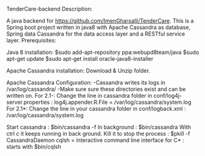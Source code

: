 TenderCare-backend
Description:

A java backend for https://github.com/ImenGharsalli/TenderCare. This is a Spring boot project written in java8 with Apache Cassandra as database, Spring data Cassandra for the data access layer and a RESTful service layer.
Prerequisites:

Java 8 installation:
$sudo add-apt-repository ppa:webupd8team/java
$sudo apt-get update
$sudo apt-get install oracle-java8-installer

Apache Cassandra installation:
Download & Unzip folder.

Apache Cassandra Configuration:
-Cassandra writes its logs in /var/log/cassandra/
-Make sure sure these directories exist and can be written on.
For 2.1-: Change the line in cassandra folder in conf/log4j-server.properties :
log4j.appender.R.File = /var/log/cassandra/system.log
For 2.1*: Change the line in your cassandra folder in conf/logback.xml :
/var/log/cassandra/system.log

Start cassandra : $bin/cassandra -f
In background : $bin/cassandra
With ctrl c it keeps running in back ground. Kill it to stop the process : $pkill -f CassandraDaemon
cqlsh = interactive command line interface for C* : starts with $bin/cqlsh 
